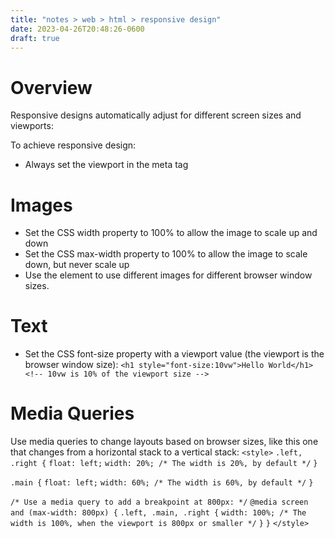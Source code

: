 ```yaml
---
title: "notes > web > html > responsive design"
date: 2023-04-26T20:48:26-0600
draft: true
---
```

# Overview
Responsive designs automatically adjust for different screen sizes and viewports:

To achieve responsive design:
- Always set the viewport in the meta tag

# Images
- Set the CSS width property to 100% to allow the image to scale up and down
- Set the CSS max-width property to 100% to allow the image to scale down, but never scale up
- Use the <picture> element to use different images for different browser window sizes.

# Text
- Set the CSS font-size property with a viewport value (the viewport is the browser window size):
`<h1 style="font-size:10vw">Hello World</h1> <!-- 10vw is 10% of the viewport size -->`

# Media Queries
Use media queries to change layouts based on browser sizes, like this one that changes from a horizontal stack to a vertical stack:
`<style>`
`.left, .right {`
`float: left;`
`width: 20%; /* The width is 20%, by default */`
`}`

`.main {`
`float: left;`
`width: 60%; /* The width is 60%, by default */`
`}`

`/* Use a media query to add a breakpoint at 800px: */`
`@media screen and (max-width: 800px) {`
`.left, .main, .right {`
`width: 100%; /* The width is 100%, when the viewport is 800px or smaller */`
`}`
`}`
`</style>`